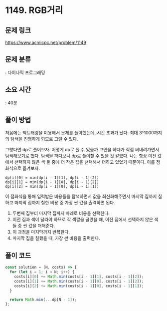 # 1149. RGB거리

## 문제 링크

https://www.acmicpc.net/problem/1149

## 문제 분류

: 다이나믹 프로그래밍

## 소요 시간

: 40분

## 풀이 방법

처음에는 백트래킹을 이용해서 문제를 풀이했는데, 시간 초과가 났다. 최대 3^1000까지의 탐색을 진행하게 되므로 그럴 수 있다.

그렇다면 dp로 풀어보자. 어떻게 dp로 풀 수 있을까 고민을 하다가 직접 써내려가면서 탐색해보기로 했다. 탐색을 하다보니
dp로 풀이할 수 있을 것 같았다. 나는 항상 이전 값에서 선택하지 않은 색 둘 중에 더 작은 값을 선택해서 더하고 있었기 때문이다.
이를 점화식으로 옮겨보자.

```
dp[i][0] = min(dp[i - 1][1], dp[i - 1][2])
dp[i][1] = min(dp[i - 1][0], dp[i - 1][2])
dp[i][2] = min(dp[i - 1][0], dp[i - 1][1])
```

이 점화식을 통해 입력받은 비용들을 탐색하면서 값을 최신화해주면서 마지막 집까지 칠하고 마지막 집까지 칠한 비용 중 가장 싼 값을 출력하면 된다.

1. 두번째 집부터 마지막 집까지 차례로 비용을 선택한다.
2. 이전 집과 색이 달라야 하므로 각 색깔을 골랐을 때, 이전 집에서 선택하지 않은 색 둘 중 싼 값을 더해준다.
3. 이 과정을 마지막까지 반복한다.
4. 마지막 집을 칠했을 때, 가장 싼 비용을 출력한다.

## 풀이 코드

```js
const solution = (N, costs) => {
  for (let i = 1; i < N; i++) {
    costs[i][0] += Math.min(costs[i - 1][1], costs[i - 1][2]);
    costs[i][1] += Math.min(costs[i - 1][0], costs[i - 1][2]);
    costs[i][2] += Math.min(costs[i - 1][0], costs[i - 1][1]);
  }

  return Math.min(...dp[N - 1]);
};
```
